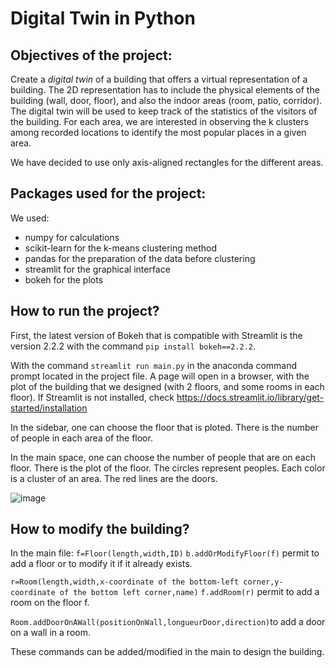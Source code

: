 # Digital Twin in Python

## Objectives of the project:
Create a *digital twin* of a building that offers a virtual representation of a building. The 2D representation has to include the physical elements of the building (wall, door, floor), and also the indoor areas (room, patio, corridor). 
The digital twin will be used to keep track of the statistics of the visitors of the building.
For each area, we are interested in observing the k clusters among recorded locations to identify the most popular places in a given area. 

We have decided to use only axis-aligned rectangles for the different areas. 

## Packages used for the project:
We used:
- numpy for calculations
- scikit-learn for the k-means clustering method
- pandas for the preparation of the data before clustering
- streamlit for the graphical interface
- bokeh for the plots

## How to run the project?
First, the latest version of Bokeh that is compatible with Streamlit is the version 2.2.2 with the command `pip install bokeh==2.2.2`.

With the command `streamlit run main.py` in the anaconda command prompt located in the project file. A page will open in a browser, with the plot of the building that we designed (with 2 floors, and some rooms in each floor). If Streamlit is not installed, check https://docs.streamlit.io/library/get-started/installation

In the sidebar, one can choose the floor that is ploted. There is the number of people in each area of the floor.

In the main space, one can choose the number of people that are on each floor. There is the plot of the floor. The circles represent peoples. Each color is a cluster of an area. The red lines are the doors.

![image](https://user-images.githubusercontent.com/90897781/140567458-9b163e3c-b579-435b-b502-4bce7217e9cf.png)


## How to modify the building?
In the main file:
`f=Floor(length,width,ID)`
`b.addOrModifyFloor(f)`
permit to add a floor or to modify it if it already exists.

`r=Room(length,width,x-coordinate of the bottom-left corner,y-coordinate of the bottom left corner,name)`
`f.addRoom(r)` permit to add a room on the floor f.

`Room.addDoorOnAWall(positionOnWall,longueurDoor,direction)`to add a door on a wall in a room.

These commands can be added/modified in the main to design the building.
